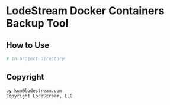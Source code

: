 LodeStream Docker Containers Backup Tool
====

## How to Use

```bash
# In project directory
```

## Copyright

```
by kun@lodestream.com
Copyright LodeStream, LLC
```